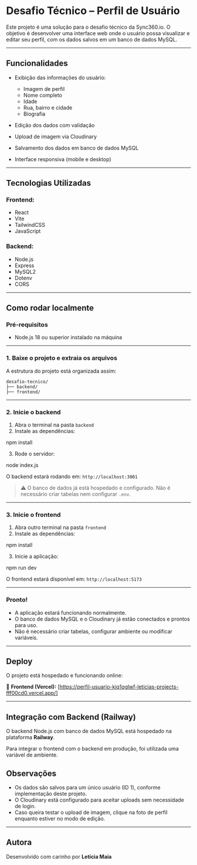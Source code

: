 # Desafio Técnico – Perfil de Usuário

Este projeto é uma solução para o desafio técnico da Sync360.io. O objetivo é desenvolver uma interface web onde o usuário possa visualizar e editar seu perfil, com os dados salvos em um banco de dados MySQL.

---

## Funcionalidades

- Exibição das informações do usuário:
  - Imagem de perfil
  - Nome completo
  - Idade
  - Rua, bairro e cidade
  - Biografia

- Edição dos dados com validação
- Upload de imagem via Cloudinary
- Salvamento dos dados em banco de dados MySQL
- Interface responsiva (mobile e desktop)

---

## Tecnologias Utilizadas

### Frontend:
- React
- Vite
- TailwindCSS
- JavaScript

### Backend:
- Node.js
- Express
- MySQL2
- Dotenv
- CORS

---

## Como rodar localmente

### Pré-requisitos

- Node.js 18 ou superior instalado na máquina

---

### 1. Baixe o projeto e extraia os arquivos

A estrutura do projeto está organizada assim:

```
desafio-tecnico/
├── backend/
├── frontend/

```

---

### 2. Inicie o backend

1. Abra o terminal na pasta `backend`
2. Instale as dependências:

npm install

3. Rode o servidor:

node index.js

O backend estará rodando em: `http://localhost:3001`

> ⚠️ O banco de dados já está hospedado e configurado. Não é necessário criar tabelas nem configurar `.env`.

---

### 3. Inicie o frontend

1. Abra outro terminal na pasta `frontend`
2. Instale as dependências:

npm install

3. Inicie a aplicação:

npm run dev

O frontend estará disponível em: `http://localhost:5173`

---

### Pronto!

- A aplicação estará funcionando normalmente.
- O banco de dados MySQL e o Cloudinary já estão conectados e prontos para uso.
- Não é necessário criar tabelas, configurar ambiente ou modificar variáveis.

---

## Deploy

O projeto está hospedado e funcionando online:

🔗 **Frontend (Vercel):** [https://perfil-usuario-kiq1qglwf-leticias-projects-fff00cd0.vercel.app/]


---

##  Integração com Backend (Railway)

O backend Node.js com banco de dados MySQL está hospedado na plataforma **Railway**.

Para integrar o frontend com o backend em produção, foi utilizada uma variável de ambiente.


## Observações

- Os dados são salvos para um único usuário (ID 1), conforme implementação deste projeto.
- O Cloudinary está configurado para aceitar uploads sem necessidade de login.
- Caso queira testar o upload de imagem, clique na foto de perfil enquanto estiver no modo de edição.

---

## Autora

Desenvolvido com carinho por **Letícia Maia**  
